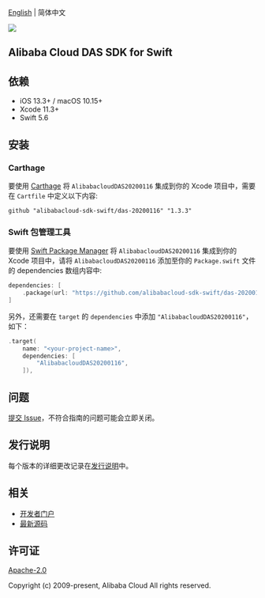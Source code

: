 [English](README.md) | 简体中文

![](https://aliyunsdk-pages.alicdn.com/icons/AlibabaCloud.svg)

## Alibaba Cloud DAS SDK for Swift

## 依赖

- iOS 13.3+ / macOS 10.15+
- Xcode 11.3+
- Swift 5.6

## 安装

### Carthage

要使用 [Carthage](https://github.com/Carthage/Carthage) 将 `AlibabacloudDAS20200116` 集成到你的 Xcode 项目中，需要在 `Cartfile` 中定义以下内容:

```ogdl
github "alibabacloud-sdk-swift/das-20200116" "1.3.3"
```

### Swift 包管理工具

要使用 [Swift Package Manager](https://swift.org/package-manager/) 将 `AlibabacloudDAS20200116` 集成到你的 Xcode 项目中，请将 `AlibabacloudDAS20200116` 添加至你的 `Package.swift` 文件的 dependencies 数组内容中:

```swift
dependencies: [
    .package(url: "https://github.com/alibabacloud-sdk-swift/das-20200116.git", from: "1.3.3")
]
```

另外，还需要在 `target` 的 `dependencies` 中添加 `"AlibabacloudDAS20200116"`，如下：

```swift
.target(
    name: "<your-project-name>",
    dependencies: [
        "AlibabacloudDAS20200116",
    ]),
```

## 问题

[提交 Issue](https://github.com/alibabacloud-sdk-swift/das-20200116/issues/new)，不符合指南的问题可能会立即关闭。

## 发行说明

每个版本的详细更改记录在[发行说明](./ChangeLog.txt)中。

## 相关

* [开发者门户](https://next.api.aliyun.com/home)
* [最新源码](https://github.com/alibabacloud-sdk-swift/das-20200116)

## 许可证

[Apache-2.0](http://www.apache.org/licenses/LICENSE-2.0)

Copyright (c) 2009-present, Alibaba Cloud All rights reserved.
